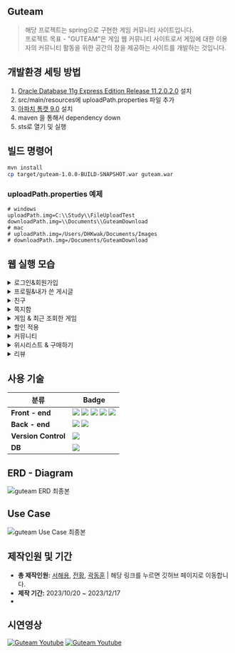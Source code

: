 ## Guteam

> 해당 프로젝트는 spring으로 구현한 게임 커뮤니티 사이트입니다.
> <br>
> 프로젝트 목표 - "GUTEAM"은 게임 웹 커뮤니티 사이트로서 게임에 대한 이용자의 커뮤니티 활동을 위한 공간의 장을 제공하는 사이트를 개발하는 것입니다.

## 개발환경 세팅 방법

1. <a href="https://www.oracle.com/database/technologies/xe-prior-release-downloads.html">Oracle Database 11g Express Edition Release 11.2.0.2.0</a> 설치
2. src/main/resources에 uploadPath.properties 파일 추가
3. <a href="https://tomcat.apache.org/download-90.cgi">아파치 톰캣 9.0</a> 설치
4. maven 을 통해서 dependency down
5. sts로 열기 및 실행

## 빌드 명령어

```bash
mvn install 
cp target/guteam-1.0.0-BUILD-SNAPSHOT.war guteam.war
```

### uploadPath.properties 예제

```properties
# windows
uploadPath.img=C:\\Study\\FileUploadTest
downloadPath.img=\\Documents\\GuteamDownload
# mac
# uploadPath.img=/Users/DHKwak/Documents/Images
# downloadPath.img=/Documents/GuteamDownload
```

## 웹 실행 모습

<details>
  <summary> 로그인&회원가입 </summary> 
  <p>
   1. 로그인이 필요한 페이지에 접근하거나 로그인 버튼으로 로그인 페이지에 들어올 수 있다.<br>
   2. 회원 가입시 아이디, 닉네임은 중복검사를 통해 중복되지 않도록 하고, 각각의 항목마다 유효성 검사를 통해 올바른 데이터가 입력될 수 있도록 한다.<br>
   3. 무분별한 가입을 막기 위해 reCAPTCHA를 통해 인증된 사용자만이 회원가입이 가능하도록 한다.<br>
  </p>
  <img loading="lazy" src="https://github.com/reako99/Guteam/assets/137850852/64808ab3-462b-43d1-ac26-cc4114e613ab">
  <br>
  <img loading="lazy" src="https://github.com/reako99/Guteam/assets/137850852/029cb82d-3d16-414c-8355-a7cc8f802529">
  <br>
</details>

<details>
  <summary> 프로필&내가 쓴 게시글 </summary> 
  <p>
   1. 로그인을 하면 상단 프로필 버튼을 통해 프로필 페이지에 들어올 수 있다.<br>
   2. 프로필 화면에서는 내가 쓴 글들을 확인할 수 있고, 조회시에 페이징을 통해 쓴 게시글이 많더라도 페이지를 이동해가며 쓴 글들을 조회할 수 있다.
   3. 내가 쓴 게시글 화면에서 해당 영역을 클릭하면 해당 게시글로 바로 이동이 가능하다.<br>
   4. 캐쉬충전이나 회원탈퇴가 가능하며 쪽지함, 회원정보 수정 페이지, 친구 페이지로 이동이 가능하다.<br>
  </p>
  <img loading="lazy" src="https://github.com/reako99/Guteam/assets/137850852/5f344850-6252-4c41-b256-8e069ebdbc94">
  <br>
  <img loading="lazy" src="https://github.com/reako99/Guteam/assets/137850852/6b6a7d17-8938-488d-8b7e-b08b5241bdac">
  <br>
</details>

<details>
  <summary> 친구 </summary> 
  <p>
   1. 친구 페이지에서는 친구 요청과 요청 수락 및 친구의 정보를 확인할 수 있다.<br>
   2. 프로필 화면에서는 내가 쓴 글들을 확인할 수 있고, 캐쉬충전이나 회원탈퇴가 가능하며 쪽지함, 회원정보 수정 페이지, 친구 페이지로 이동이 가능하다.<br>
  </p>
  <img loading="lazy" src="https://github.com/reako99/Guteam/assets/137850852/809011e2-8ad9-4743-884e-b6e3dd90c007">
  <br>
</details>

<details>
  <summary> 쪽지함 </summary> 
  <p>
   1. 쪽지함에 들어오면 먼저 받은 쪽지함을 볼 수 있으며, 받은 쪽지함과 보낸 쪽지함을 통해 내가 받고 보낸 쪽지들을 확인 가능하다.<br>
   2. 쪽지 보내기 페이지에서는 닉네임과 아이디를 통해 수신인을 작성하여 쪽지를 보낼 수 있다.<br>
   3. 쪽지 보관 기능을 통해 받거나 보낸 쪽지를 별도로 보관하는 기능을 구현하였고, 보관된 쪽지들은 제목 앞쪽에 보낸 쪽지인지 받은 쪽지인지 구별해주도록 하였다.<br>
  </p>
  <img loading="lazy" src="https://github.com/reako99/Guteam/assets/137850852/58b5b6ad-0cc4-4586-8300-9a126c266e0d">
  <br>
  <img loading="lazy" src="https://github.com/reako99/Guteam/assets/137850852/7c95f5a0-5126-4431-87d0-5e99eb77937d">
  <br>
   <img loading="lazy" src="https://github.com/reako99/Guteam/assets/137850852/c0ff378c-f17a-47a9-8e7a-b53066fe823b">
  <br>
</details>

<details>
  <summary> 게임 & 최근 조회한 게임 </summary> 
  <p>
   1. 메인 페이지는 게임의 리스트들을 보여주는 페이지이고, 페이지는 하단의 페이징 기능을 통해 클릭하는 페이지로 이동 가능하도록 구성했다.<br>
   2. 검색창을 통하여 게임의 제목이나 장르, 또는 가격을 기준으로 검색이 가능하고, 정렬 버튼들을 통해 검색된 리스트들을 특정 기준을 통해 정렬이 가능하다.<br>
   3. 게임을 클릭하게 되면 해당 게임의 상세 정보 페이지로 이동하게 되며, 데이터베이스에 최근 조회한 게임 테이블에 해당 게임이 업데이트 된다. 이때, 오늘 조회한 게임들중 최근의 5개까지가 최근 조회한 게임 버튼을 통해 조회가 가능하다.<br>
   4. 관리자 계정에서는 게임의 등록이 가능하며, 게임의 이름, 장르, 가격, 이미지를 입력하여 등록할 수 있다.<br>
  </p>
  <img loading="lazy" src="https://github.com/reako99/Guteam/assets/137850852/6f6ab8f5-4d3e-4e63-89b4-3543f00c3d9e">
  <br>
  <img loading="lazy" src="https://github.com/reako99/Guteam/assets/137850852/1298c155-6420-429f-a5df-5170017e5c90">
  <br>
  <img loading="lazy" src="https://github.com/reako99/Guteam/assets/137850852/93adcdb3-7899-4a76-9bcb-e78803574de6">
  <br>
  <img loading="lazy" src="https://github.com/reako99/Guteam/assets/137850852/2f6acced-0fdd-4276-a8e4-ff2065577ba4">
  <br>
</details>

<details>
  <summary> 할인 적용 </summary> 
  <p>
   1. 관리자 계정으로 로그인 하면 장르별 할인 적용이 가능하다.<br>
   2. 장르별로 할인을 하게 되면 리스트 페이지 등의 게임 정보를 보여주는 페이지에 적용이 되어 보이며, 구매시에도 할인된 금액으로 구매가 가능하다.<br>
   3. 장르별 할인 적용을 적용할 때 드롭다운 버튼 클릭시 데이터베이스에 있는 장르들을 조회하여 보여준다.<br>
  </p>
  <img loading="lazy" src="https://github.com/reako99/Guteam/assets/137850852/9e693957-d238-4175-96d3-216fde9001b2">
  <br>
  <img loading="lazy" src="https://github.com/reako99/Guteam/assets/137850852/d7a91675-3480-4157-81d7-44f6fefb29fc">
  <br>
</details>

<details>
  <summary> 커뮤니티 </summary> 
  <p>
   1. 커뮤니티 게시판에서는 로그인 시 글쓰기가 가능하며, 글 작성시 '@'문자를 통해 특정 유저를 태그할 수 있다.<br>
   2. 게시판 작성시 우측에 byte 계산이 되어 표시된다.<br>
   3. 태그된 아이디를 클릭하면 해당 유저의 정보를 다이얼로그로 보여줄 수 있다.<br>
   4. 게시글에는 로그인한 유저들이 댓글과 댓글에 대한 답글을 작성 가능하다.<br>
  </p>
  <img loading="lazy" src="https://github.com/reako99/Guteam/assets/137850852/930323d3-d600-4935-9687-0d913c2a2d1c">
  <br>
  <img loading="lazy" src="https://github.com/reako99/Guteam/assets/137850852/4177978f-0d5b-4ad4-bd16-4de8dc69f52c">
  <br>
   <img loading="lazy" src="https://github.com/reako99/Guteam/assets/137850852/e9b60095-9254-4971-b530-3edf9217e5b5">
  <br>
  <img loading="lazy" src="https://github.com/reako99/Guteam/assets/137850852/65d367b2-316e-4084-b498-a7cc72094a31">
  <br>
</details>

<details>
  <summary> 위시리스트 & 구매하기 </summary> 
  <p>
   1. 비 로그인 시에는 쿠키로 위시리스트를 저장하며, 로그인 시에는 데이터베이스에 위시리스트를 저장한다.<br>
   2. 위시리스트에 담겨있는 게임들은 체크하여 구매가 가능하고, 구매시에 유저의 캐쉬와 비교하여 바로 구매가 되거나 추가 결제를 진행하게 된다.<br>
   3. 구매한 게임 페이지에서 다운로드와 실행이 가능하도록 구현하였다.<br>
  </p>
  <img loading="lazy" src="https://github.com/reako99/Guteam/assets/137850852/9fe7815a-dbe4-4d79-b4cf-18df58c75e4a">
  <br>
  <img loading="lazy" src="https://github.com/reako99/Guteam/assets/137850852/d63a73a8-182d-4bc3-9ca5-439e9f2e7f1c">
  <br>
   <img loading="lazy" src="https://github.com/reako99/Guteam/assets/137850852/00e3e6b0-c1b7-448e-a9e5-c669741ffd4d">
  <br>
</details>

<details>
  <summary> 리뷰 </summary> 
  <p>
   1. 리뷰 페이지에서는 다른 유저로 로그인하면 해당 리뷰에 대해 추천/비추천이 가능하다.<br>
   2. 리뷰 작성, 수정시 별점 아이콘을 클릭하면 해당 클릭 값을 통해 별점이 수정될 수 있도록 한다.<br>
  </p>
  <img loading="lazy" src="https://github.com/reako99/Guteam/assets/137850852/619eff60-a774-433d-ae7b-518330d8cb25">
  <br>
  <img loading="lazy" src="https://github.com/reako99/Guteam/assets/137850852/c5815538-d92d-4cbf-a634-3bff97de8262">
  <br>
</details>

## 사용 기술

| 분류                 | Badge                                                                                                                                                                                                                                                                                                                                                                                                                                                                                                                                            |
| -------------------- | ------------------------------------------------------------------------------------------------------------------------------------------------------------------------------------------------------------------------------------------------------------------------------------------------------------------------------------------------------------------------------------------------------------------------------------------------------------------------------------------------------------------------------------------------ |
| **Front - end**      | <img src="https://img.shields.io/badge/HTML5-E34F26?style=flat-square&amp;logo=html5&amp;logoColor=white"> <img src="https://img.shields.io/badge/css3-1572B6?style=flat-square&logo=css3&logoColor=white"> <img src="https://img.shields.io/badge/javascript-F7DF1E?style=flat-square&logo=javascript&logoColor=white"> <img src="https://img.shields.io/badge/jQuery-0769AD?style=flat-square&amp;logo=jQuery&amp;logoColor=white"> <img src="https://img.shields.io/badge/bootstrap-7952B3?style=flat-square&logo=bootstrap&logoColor=white"> |
| **Back - end**       | <img src="https://img.shields.io/badge/Spring-6DB33F?style=flat-square&amp;logo=Spring&amp;logoColor=white"> <img src="https://img.shields.io/badge/Spring_security-6DB33F?style=flat-square&amp;logo=springsecurity&amp;logoColor=white">                                                                                                                                                                                                                                                                                                                                                                                                                              |
| **Version Control**  | <img src="https://img.shields.io/badge/git-F05032?style=flat-square&logo=git&logoColor=white">                                                                                                                                                                                                                                                                                                                                                                                                                                                   |
| **DB**               | <img src="https://img.shields.io/badge/ORACLE-F80000?style=flat-square&logo=oracle&logoColor=white">                                                                                                                                                                                                                                                                                                                                                                                                                                             |

## ERD - Diagram

![guteam ERD 최종본](https://github.com/reako99/Guteam/assets/137850852/c8ba80d6-cbbc-40fd-bc51-d0978f83906e)

## Use Case

![guteam Use Case 최종본](https://github.com/reako99/Guteam/assets/137850852/b01b801c-9eee-4e92-9b4f-a2022eeddfff)

## 제작인원 및 기간

- **총 제작인원:** <a href="https://github.com/reako99">서해용</a>, <a href="https://github.com/Jeon-hwang">전황</a>, <a href="https://github.com/DHKwak00">곽동훈</a> | 해당 링크를 누르면 깃허브 페이지로 이동합니다.
- **제작 기간:** 2023/10/20 ~ 2023/12/17
- 
## 시연영상
[![Guteam Youtube](https://img.youtube.com/vi/YQktP06TqWM/0.jpg)](https://www.youtube.com/watch?v=YQktP06TqWM)
[![Guteam Youtube](https://img.youtube.com/vi/xDtbXSP46xQ/0.jpg)](https://www.youtube.com/watch?v=xDtbXSP46xQ)
